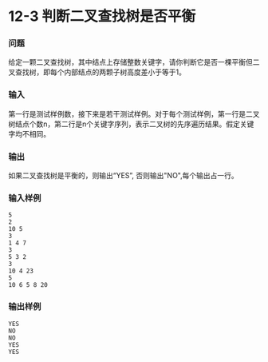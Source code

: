 # 12-3 判断二叉查找树是否平衡

### 问题
给定一颗二叉查找树，其中结点上存储整数关键字，请你判断它是否一棵平衡但二叉查找树，即每个内部结点的两颗子树高度差小于等于1。


### 输入
第一行是测试样例数，接下来是若干测试样例。对于每个测试样例，第一行是二叉树结点个数n，第二行是n个关键字序列，表示二叉树的先序遍历结果。假定关键字均不相同。

### 输出
如果二叉查找树是平衡的，则输出“YES”, 否则输出"NO",每个输出占一行。

### 输入样例
```
5
2
10 5
3
1 4 7
3 
5 3 2
3
10 4 23
5
10 6 5 8 20
```
### 输出样例
```
YES
NO
NO
YES
YES
```